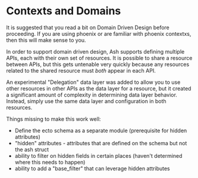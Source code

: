 # Contexts and Domains

It is suggested that you read a bit on Domain Driven Design before proceeding. If you are using phoenix or are familiar with phoenix contextxs, then this will make sense to you.

In order to support domain driven design, Ash supports defining multiple APIs, each with their own set of resources. It is possible to share a resource between APIs, but this gets untenable very quickly because any resources related to the shared resource must _both_ appear in each API.

An experimental "Delegation" data layer was added to allow you to use other resources in other APIs as the data layer for a resource, but it created a significant amount of complexity in determining data layer behavior. Instead, simply use the same data layer and configuration in both resources.

Things missing to make this work well:

- Define the ecto schema as a separate module (prerequisite for hidden attributes)
- "hidden" attributes - attributes that are defined on the schema but not the ash struct
- ability to filter on hidden fields in certain places (haven't determined where this needs to happen)
- ability to add a "base_filter" that can leverage hidden attributes
